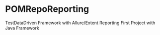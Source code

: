# POMRepoReporting
TestDataDriven Framework with Allure/Extent Reporting
First Project with Java Framework
